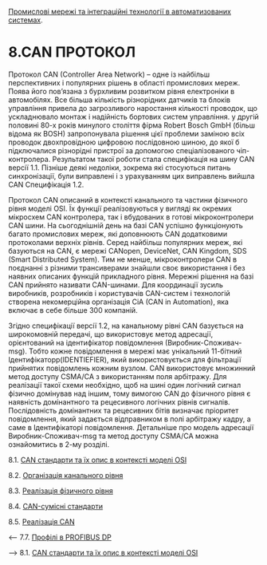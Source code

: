 [Промислові мережі та інтеграційні технології в автоматизованих системах](README.md).

# 8.CAN ПРОТОКОЛ

Протокол CAN (Controller Area Network) – одне із найбільш перспективних і популярних рішень в області промислових мереж. Поява його пов’язана з бурхливим розвитком рівня електроніки в автомобілях. Все більша кількість різнорідних датчиків та блоків управління привела до загрозливого наростання кількості проводок, що ускладнювало монтаж і надійність бортових систем управління. у другій половині 80-х років минулого століття фірма Robert Bosch GmbH (більш відома як BOSH) запропонувала рішення цієї проблеми заміною всіх проводок двохпровідною цифровою послідовною шиною, до якої б підключалися різнорідні пристрої за допомогою спеціалізованого чіп-контролера. Результатом такої роботи стала специфікація на шину CAN версії 1.1. Пізніше деякі недоліки, зокрема які стосуються питань синхронізації, були виправлені і з урахуванням цих виправлень вийшла CAN Специфікація 1.2.

Протокол CAN описаний в контексті канального та частини фізичного рівня моделі OSI. Їх функції реалізовуються у вигляді як окремих мікросхем CAN контролера, так і вбудованих в готові мікроконтролери CAN шини. На сьогоднішній день на базі CAN успішно функціонують багато промислових мереж, які доповнюють CAN додатковими протоколами верхніх рівнів. Серед найбільш популярних мереж, які базуються на CAN, є мережі CANopen, DeviceNet, CAN Kingdom, SDS (Smart Distributed System). Тим не менше, мікроконтролери CAN в поєднанні з різними трансиверами знайшли своє використання і без наявних описаних функцій прикладного рівня. Мережні рішення на базі CAN прийнято називати CAN-шинами. Для координації зусиль виробників, розробників і користувачів CAN-систем і технологій створена некомерційна організація CiA (CAN in Automation), яка включає в себе більше 300 компаній. 

Згідно специфікації версії 1.2, на канальному рівні CAN базується на широкомовній передачі, що використовує метод адресації, орієнтований на ідентифікатор повідомлення (Виробник-Споживач-msg). Тобто кожне повідомлення в мережі має унікальний 11-бітний Ідентифікаторр(IDENTIEFIER), який використовується для фільтрації прийнятих повідомлень кожним вузлом. CAN використовує множинний метод доступу CSMA/CA з використанням поля арбітражу. Для реалізації такої схеми необхідно, щоб на шині один логічний сигнал фізично домінував над іншим, тому вимогою CAN до фізичного рівня є наявність домінантного та рецесивного логічних рівнів сигналів. Послідовність домінантних та рецесивних бітів визначає пріоритет повідомлення, який задається відправником в полі арбітражу кадру, а саме в Ідентифікаторі повідомлення. Детальніше про модель адресації Виробник-Споживач-msg та метод доступу CSMA/CA можна ознайомитись в 2-му розділі. 

8.1. [CAN стандарти та їх опис в контексті моделі OSI](8_1.md) 

8.2. [Організація канального рівня](8_2.md)  

8.3. [Реалізація фізичного рівня](8_3.md) 

8.4. [CAN-сумісні стандарти](8_4.md) 

8.5. [Реалізація CAN](8_5.md)



<-- 7.7. [Профілі в PROFIBUS DP](7_7.md)

--> 8.1. [CAN стандарти та їх опис в контексті моделі OSI](8_1.md) 
